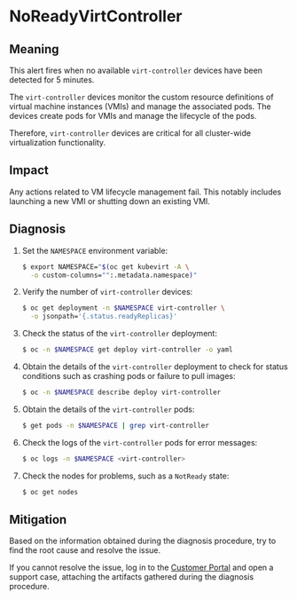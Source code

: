 # NoReadyVirtController

## Meaning

This alert fires when no available `virt-controller` devices have been
detected for 5 minutes.

The `virt-controller` devices monitor the custom resource definitions of
virtual machine instances (VMIs) and manage the associated pods. The devices
create pods for VMIs and manage the lifecycle of the pods.

Therefore, `virt-controller` devices are critical for all cluster-wide
virtualization functionality.

## Impact
Any actions related to VM lifecycle management fail. This notably includes
launching a new VMI or shutting down an existing VMI.

## Diagnosis

1. Set the `NAMESPACE` environment variable:

   ```bash
   $ export NAMESPACE="$(oc get kubevirt -A \
     -o custom-columns="":.metadata.namespace)"
   ```

2. Verify the number of `virt-controller` devices:

   ```bash
   $ oc get deployment -n $NAMESPACE virt-controller \
     -o jsonpath='{.status.readyReplicas}'
   ```

3. Check the status of the `virt-controller` deployment:

   ```bash
   $ oc -n $NAMESPACE get deploy virt-controller -o yaml
   ```

4. Obtain the details of the `virt-controller` deployment to check for
status conditions such as crashing pods or failure to pull images:

   ```bash
   $ oc -n $NAMESPACE describe deploy virt-controller
   ```

5. Obtain the details of the `virt-controller` pods:

   ```bash
   $ get pods -n $NAMESPACE | grep virt-controller
   ```

6. Check the logs of the `virt-controller` pods for error messages:

   ```bash
   $ oc logs -n $NAMESPACE <virt-controller>
   ```

7. Check the nodes for problems, such as a `NotReady` state:

   ```bash
   $ oc get nodes
   ```

## Mitigation

Based on the information obtained during the diagnosis procedure, try to find
the root cause and resolve the issue.

If you cannot resolve the issue, log in to the
[Customer Portal](https://access.redhat.com) and open a support case,
attaching the artifacts gathered during the diagnosis procedure.
